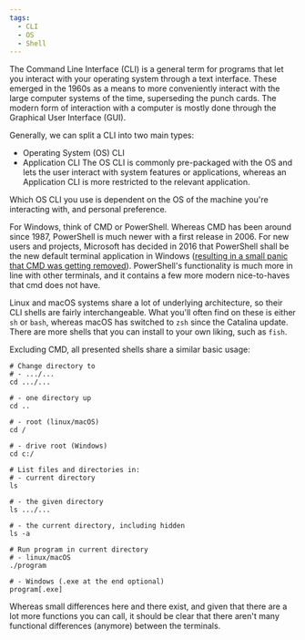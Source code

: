 ```yaml
---
tags:
  - CLI
  - OS
  - Shell
---
```

The Command Line Interface (CLI) is a general term for programs that let you interact with your operating system through a text interface. These emerged in the 1960s as a means to more conveniently interact with the large computer systems of the time, superseding the punch cards. The modern form of interaction with a computer is mostly done through the Graphical User Interface (GUI).

Generally, we can split a CLI into two main types:
- Operating System (OS) CLI
- Application CLI
The OS CLI is commonly pre-packaged with the OS and lets the user interact with system features or applications, whereas an Application CLI is more restricted to the relevant application.

Which OS CLI you use is dependent on the OS of the machine you're interacting with, and personal preference. 

For Windows, think of CMD or PowerShell. Whereas CMD has been around since 1987, PowerShell is much newer with a first release in 2006. For new users and projects, Microsoft has decided in 2016 that PowerShell shall be the new default terminal application in Windows ([resulting in a small panic that CMD was getting removed](https://devblogs.microsoft.com/commandline/rumors-of-cmds-death-have-been-greatly-exaggerated/)). PowerShell's functionality is much more in line with other terminals, and it contains a few more modern nice-to-haves that cmd does not have.

Linux and macOS systems share a lot of underlying architecture, so their CLI shells are fairly interchangeable. What you'll often find on these is either `sh` or `bash`, whereas macOS has switched to `zsh` since the Catalina update. There are more shells that you can install to your own liking, such as `fish`. 

Excluding CMD, all presented shells share a similar basic usage:
```shell
# Change directory to
# - .../...
cd .../...

# - one directory up
cd ..

# - root (linux/macOS)
cd /

# - drive root (Windows)
cd c:/

# List files and directories in:
# - current directory
ls

# - the given directory
ls .../...

# - the current directory, including hidden
ls -a

# Run program in current directory
# - linux/macOS
./program

# - Windows (.exe at the end optional)
program[.exe]
```
Whereas small differences here and there exist, and given that there are a lot more functions you can call, it should be clear that there aren't many functional differences (anymore) between the terminals.